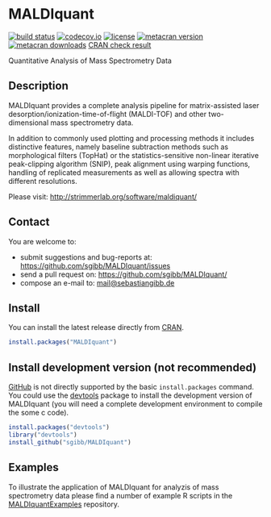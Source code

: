 # MALDIquant
[![build status](https://travis-ci.org/sgibb/MALDIquant.svg?branch=master)](https://travis-ci.org/sgibb/MALDIquant)
[![codecov.io](https://img.shields.io/codecov/c/github/sgibb/MALDIquant.svg?branch=master)](https://codecov.io/github/sgibb/MALDIquant/?branch=master)
[![license](http://img.shields.io/badge/license-GPL%20%28%3E=%203%29-brightgreen.svg?style=flat)](http://www.gnu.org/licenses/gpl-3.0.html)
[![metacran version](http://www.r-pkg.org/badges/version/MALDIquant)](http://cran.r-project.org/web/packages/MALDIquant/index.html)
[![metacran downloads](http://cranlogs.r-pkg.org/badges/MALDIquant?color=brightgreen)](http://cran.r-project.org/web/packages/MALDIquant/index.html)
[CRAN check result](http://cran.r-project.org/web/checks/check_results_MALDIquant.html)

Quantitative Analysis of Mass Spectrometry Data


## Description

MALDIquant provides a complete analysis pipeline for
matrix-assisted laser desorption/ionization-time-of-flight (MALDI-TOF)
and other two-dimensional mass spectrometry data.

In addition to commonly used plotting and processing methods it
includes distinctive features, namely baseline
subtraction methods such as morphological filters (TopHat) or the
statistics-sensitive non-linear iterative peak-clipping algorithm
(SNIP), peak alignment using warping functions, handling of replicated
measurements as well as allowing spectra with different resolutions.

Please visit: http://strimmerlab.org/software/maldiquant/


## Contact

You are welcome to:

* submit suggestions and bug-reports at: <https://github.com/sgibb/MALDIquant/issues>
* send a pull request on: <https://github.com/sgibb/MALDIquant/>
* compose an e-mail to: <mail@sebastiangibb.de>


## Install

You can install the latest release directly from
[CRAN](http://cran.r-project.org/web/packages/MALDIquant/index.html).

```r
install.packages("MALDIquant")
```

## Install development version (not recommended)

[GitHub](https://github.com) is not directly supported by the basic
`install.packages` command. You could use the
[devtools](http://cran.r-project.org/web/packages/devtools/index.html) package
to install the development version of MALDIquant
(you will need a complete development environment to compile the some c code).

```r
install.packages("devtools")
library("devtools")
install_github("sgibb/MALDIquant")
```

## Examples
To illustrate the application of MALDIquant for analyzis of mass spectrometry
data please find a number of example R scripts in the
[MALDIquantExamples](https://github.com/sgibb/MALDIquantExamples) repository.
